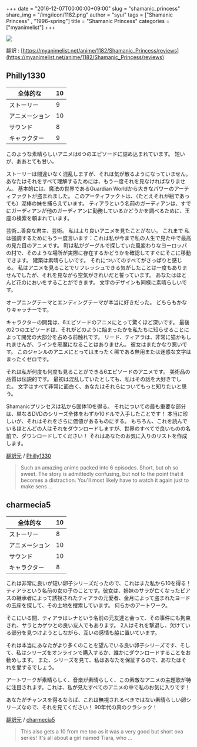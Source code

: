 +++
date = "2016-12-07T00:00:00+09:00"
slug = "shamanic_princess"
share_img = "/img/icon/1182.png"
author = "syui"
tags = ["Shamanic Princess" , "1996-spring"]
title = "Shamanic Princess"
categories = ["myanimelist"]
+++

![](https://myanimelist.cdn-dena.com/images/anime/5/7773.jpg)


<!--more-->

翻訳 : [https://myanimelist.net/anime/1182/Shamanic_Princess/reviews](https://myanimelist.net/anime/1182/Shamanic_Princess/reviews)


## Philly1330



全体的な|  10
--- | ---
ストーリー|  9
アニメーション|  10
サウンド|  8
キャラクター|  9

このような素晴らしいアニメは6つのエピソードに詰め込まれています。 短いが、ああとても甘い。

ストーリーは間違いなく混乱しますが、それは気が散るようになっていません。 あなたはそれをすべて理解するためには、もう一度それを見なければなりません。 基本的には、魔法の世界であるGuardian Worldから大きなパワーのアーティファクトが盗まれました。 このアーティファクトは、（たとえそれが絵であっても）泥棒の妹を捕らえています。 ティアラという名前のガーディアンは、すでにガーディアンが他のガーディアンに勤務しているかどうかを調べるために、王座の検索を頼まれています。

芸術...善良な君主、芸術。 私はより良いアニメを見たことがない。 これまで 私は強調するためにもう一度言います：これは私が今まで私の人生で見た中で最高の見た目のアニメです。 町は私がグーグルで探していた風変わりなヨーロッパの村で、そのような場所が実際に存在するかどうかを確認してすぐにそこに移動できます。 建築は素晴らしいです。 それについてのすべてがさっぱりと感じる。 私はアニメを見ることでリフレッシュできる気がしたことは一度もありませんでしたが、それを見ながら空気がきれいだと誓っています。 あなたはほとんど花のにおいをすることができます。 文字のデザインも同様に素晴らしいです。

オープニングテーマとエンディングテーマが本当に好きだった。 どちらもかなりキャッチーです。

キャラクターの開発は、6エピソードのアニメにとって驚くほど深いです。 最後の2つのエピソードは、それがどのように始まったかを私たちに知らせることによって開発の大部分を占める前触れです。 リード、ティアラは、非常に猫かもしれませんが、ラインを邪魔になることはありません。 彼女はまたかなり悪いです。 このジャンルのアニメにとってはまったく稀である無用または迷惑な文字はまったくゼロです。

それは私が何度も何度も見ることができる6エピソードのアニメです。 美術品の品質は伝説的です。 最初は混乱していたとしても、私はその話を大好きでした。 文字はすべて非常に面白く、あなたはそれらについてもっと知りたいと思う。

Shamanicプリンセスは私から固体10を得る。 それについての最も重要な部分は、単なるDVDのシリーズ全体をわずか10ドルで入手したことです！ 本当に珍しいが、それはそれをさらに価値があるものにする。 もちろん、これを読んでいるほとんどの人はそれをダウンロードしますが、世界のすべてで良いものの名前で、ダウンロードしてください！ それはあなたのお気に入りのリストを作成します。

[翻訳元](https://myanimelist.net/reviews.php?id=12467) / [Philly1330](https://myanimelist.net/profile/Philly1330/reviews)


> Such an amazing anime packed into 6 episodes. Short, but oh so sweet.    The story is admittedly confusing, but not to the point that it becomes a distraction. You'll most likely have to watch it again just to make sens ...

## charmecia5



全体的な|  10
--- | ---
ストーリー|  8
アニメーション|  10
サウンド|  10
キャラクター|  8

これは非常に良いが短い卵子シリーズだったので、これはまた私から10を得る！ ティアラという名前の女の子のことです。彼女は、姉妹のサラが亡くなったピアスの継承者によって誘拐されたティアラの元愛者、金月によって盗まれたヨードの玉座を探して、その土地を捜索しています。 何らかのアートワーク。

そこにいる間、ティアラはレナという名前の元友達と会って、その事件にも拘束され、サラとカゲツとの良い友人でもあります。  2人はそれを撃退し、欠けている部分を見つけようとしながら、互いの感情も脇に置いています。

それは本当にあなたがより多くのことを望んでいる良い卵子シリーズです、そして、私はシリーズをオンラインで購入するか、誰かにダウンロードすることをお勧めします。 また、シリーズを見て、私はあなたを保証するので、あなたはそれを愛するでしょう。

アートワークが素晴らしく、音楽が素晴らしく、この素敵なアニメの主題歌が特に注目されます。これは、私が見たすべてのアニメの中で私のお気に入りです！

あなたがチャンスを得るならば、これは無視されるべきではない素晴らしい卵シリーズなので、それを見てください！  90年代の真のクラシック！

[翻訳元](https://myanimelist.net/reviews.php?id=35269) / [charmecia5](https://myanimelist.net/profile/charmecia5/reviews)


> This also gets a 10 from me too as it was a very good but short ova series! It's all about a girl named Tiara, who ...
